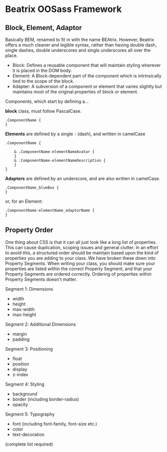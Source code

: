 Beatrix OOSass Framework
========================

Block, Element, Adaptor
-----------------------

Basically BEM, renamed to fit in with the name BEAtrix.
However, Beatrix offers a much cleaner and legible syntax, rather than having double dash, single dashes, double underscores and single underscores all over the place. 

 - Block:
Defines a reusable component that will maintain styling wherever it is placed in the DOM body.
 - Element:
A Block-dependent part of the component which is intrinsically tied to the scope of the block.
 - Adapter:
A subversion of a component or element that varies slightly but maintains most of the original properties of block or element.

Components, which start by defining a...

 **block** class, must follow PascalCase.

    .ComponentName {
    }

**Elements** are defined by a single - (dash), and written in camelCase

    .ComponentName {
	     
        & .ComponentName-elementNameAvatar {
	    }
	    & .ComponentName-elementNameDescription {
	    }
    }

**Adapters** are defined by an underscore, and are also written in camelCase.

    .ComponentName_blueBox {
    }
or, for an Element:

    .ComponentName-elementName_adaptorName {
    }


Property Order
--------------

One thing about CSS is that it can all just look like a long list of properties. This can cause duplication, scoping issues and general clutter. In an effort to avoid this, a structured order should be maintain based upon the kind of properties you are adding to your class. We have broken these down into Property Segments. When writing your class, you should make sure your properties are listed within the correct Property Segment, and that your Property Segments are ordered correctly. Ordering of properties within Property Segments doesn't matter.

Segment 1: Dimensions

 - width
 - height
 - max-width
 - max-height

Segment 2: Additional Dimensions

 - margin
 - padding
 
Segment 3: Positioning

 - float
 - position
 - display
 - z-index

Segment 4: Styling

 - background 
 - border (including border-radius) 
 - opacity

Segment 5: Typography

 - font (including font-family, font-size etc.)
 - color
 - text-decoration

(complete list required)
